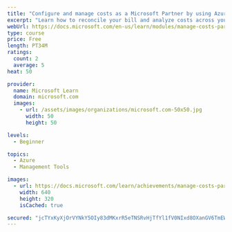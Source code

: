 ```yaml
---
title: "Configure and manage costs as a Microsoft Partner by using Azure Cost Management"
excerpt: "Learn how to reconcile your bill and analyze costs across your customers and resources by using Azure Cost Management as a partner."
webUrl: https://docs.microsoft.com/en-us/learn/modules/manage-costs-partner-cost-management/
type: course
price: Free
length: PT34M
ratings:
  count: 2
  average: 5
heat: 50

provider:
  name: Microsoft Learn
  domain: microsoft.com
  images:
    - url: /assets/images/organizations/microsoft.com-50x50.jpg
      width: 50
      height: 50

levels:
  - Beginner

topics:
  - Azure
  - Management Tools

images:
  - url: https://docs.microsoft.com/learn/achievements/manage-costs-partner-cost-management-social.png
    width: 640
    height: 320
    isCached: true

secured: "jcTYxKyXjOrVYNkY5OIy83dMKxrR5eTNSRvHjTfYl1fV0NIxd8OXanGV6TmEWfGOhHn1GBq494w6QVexXTRUrTfPGq1X50qQcZC6h1C8oVkjmkTO9LuRvnavPREuItebhgURCsQ+F1Rtu7BiKeKHPOM0banDamLT4Ee4Cpfaw9p+QhsVqUoli7vWo9u2KOZJRAvtQC9qKfI+itxjfJ5BzQzWfQKTRJTdNWTQcLdFlJOAZCZlddv+3A4V9e9gF5Kqu8H893YQN6hhBKHaMhO4VbhwEZQ5kdHTcI5qa7TphdKSDMqmXw+cdBuVAvreEZcOD4K65OBp1Imq2UAipxpdDN3pvQbBpO9yEAl5i/b29U+Cfb/E58NWKWS9aO6+R1lGxj9BHC7ASJ8RK2fQXMX5sA==;RdSrlA7Rxv0v8A6lZLlLYw=="
---
```


